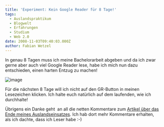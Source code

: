 ```yaml
---
title: 'Experiment: Kein Google Reader für 8 Tage!'
tags:
  - Auslandspraktikum
  - Blogwelt
  - Erfahrungen
  - Studium
  - Web 2.0
date: 2008-11-03T09:40:03.000Z
author: Fabian Wetzel
---
```


In genau 8 Tagen muss ich meine Bachelorarbeit abgeben und da ich zwar gerne aber auch viel Google Reader lese, habe ich mich nun dazu entschieden, einen harten Entzug zu machen!

![image](https://az275061.vo.msecnd.net/blogmedia/2008/11/image4.png) 

Für die nächsten 8 Tage will ich nicht auf den GR-Button in meinen Lesezeichen klicken. Ich halte euch natürlich auf dem laufenden, wie ich durchhalte!

Übrigens ein Danke geht&nbsp; an all die netten Kommentare zum [Artikel über das Ende meines Auslandseinsatzes](https://fabse.net/blog/2008/10/22/ende-des-auslandspraktikums/). Ich hab dort mehr Kommentare erhalten, als ich dachte, dass ich Leser habe :-)


